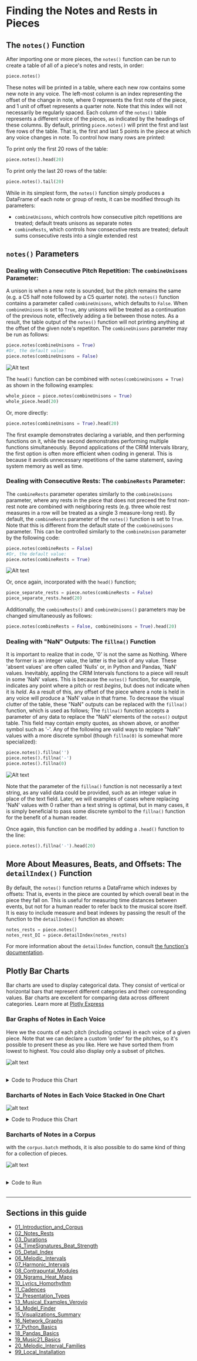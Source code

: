# Finding the Notes and Rests in Pieces

## The `notes()` Function  

After importing one or more pieces, the `notes()` function can be run to create a table of all of a piece's notes and rests, in order:  

```python
piece.notes()
```

These notes will be printed in a table, where each new row contains some new note in any voice. The left-most column is an index representing the offset of the change in note, where 0 represents the first note of the piece, and 1 unit of offset represents a quarter note. Note that this index will not necessarily be regularly spaced. Each column of the `notes()` table represents a different voice of the pieces, as indicated by the headings of these columns. By default, printing `piece.notes()` will print the first and last five rows of the table. That is, the first and last 5 points in the piece at which any voice changes in note. To control how many rows are printed:  

To print only the first 20 rows of the table:  

```python
piece.notes().head(20)
```

To print only the last 20 rows of the table:  

```python
piece.notes().tail(20)
```

While in its simplest form, the `notes()` function simply produces a DataFrame of each note or group of rests, it can be modified through its parameters:  

* `combineUnisons`, which controls how consecutive pitch repetitions are treated; default treats unisons as separate notes  
* `combineRests`, which controls how consecutive rests are treated; default sums consecutive rests into a single extended rest  

## `notes()` Parameters  

### Dealing with Consecutive Pitch Repetition: The `combineUnisons` Parameter:  

A unison is when a new note is sounded, but the pitch remains the same (e.g. a C5 half note followed by a C5 quarter note). the `notes()` function contains a parameter called `combineUnisons`, which defaults to `False`. When `combineUnisons` is set to `True`, any unisons will be treated as a continuation of the previous note, effectively adding a tie between those notes. As a result, the table output of the `notes()` function will not printing anything at the offset of the given note's repetiton. The `combineUnisons` parameter may be run as follows:  

```python
piece.notes(combineUnisons = True)  
#Or, the default value:  
piece.notes(combineUnisons = False)
```   

![Alt text](images/notes_2.png)

The `head()` function can be combined with `notes(combineUnisons = True)` as shown in the following examples:  

```python
whole_piece = piece.notes(combineUnisons = True)
whole_piece.head(20)
``` 

Or, more directly:  

```python
piece.notes(combineUnisons = True).head(20)
```  

The first example demonstrates declaring a variable, and then performing functions on it, while the second demonstrates performing multiple functions simultaneously. Beyond applications of the CRIM Intervals library, the first option is often more efficient when coding in general. This is because it avoids unnecessary repetitions of the same statement, saving system memory as well as time.

### Dealing with Consecutive Rests: The `combineRests` Parameter:  

The `combineRests` parameter operates similarly to the `combineUnisons` parameter, where any rests in the piece that does not preceed the first non-rest note are combined with neighboring rests (e.g. three whole rest measures in a row will be treated as a single 3 measure-long rest). By default, the `combineRests` parameter of the `notes()` function is set to `True`. Note that this is different from the default state of the `combineUnisons` parameter. This can be controlled similarly to the `combineUnison` parameter by the following code:  

```python
piece.notes(combineRests = False)  
#Or, the default value:  
piece.notes(combineRests = True)
```

![Alt text](images/_notes_3.png)

Or, once again, incorporated with the `head()` function;  

```python
piece_separate_rests = piece.notes(combineRests = False)  
piece_separate_rests.head(20)
```
  
Additionally, the `combineRests()` and `combineUnisons()` parameters may be changed simultaneously as follows:  

```python
piece.notes(combineRests = False, combineUnisons = True).head(20)
```

### Dealing with "NaN" Outputs: The `fillna()` Function  

It is important to realize that in code, '0' is not the same as Nothing. Where the former is an integer value, the latter is the lack of any value. These 'absent values' are often called 'Nulls' or, in Python and Pandas, 'NaN' values. Inevitably, appling the CRIM Intervals functions to a piece will result in some 'NaN' values. This is because the `notes()` function, for example, indicates any point where a pitch or rest *begins*, but does not indicate when it is *held*. As a result of this, any offset of the piece where a note is held in any voice will produce a 'NaN' value in that frame. To decrease the visual clutter of the table, these "NaN" outputs can be replaced with the `fillna()` function, which is used as follows; The `fillna()` function accepts a parameter of any data to replace the "NaN" elements of the `notes()` output table. This field may contain empty quotes, as shown above, or another symbol such as '-'. Any of the following are valid ways to replace "NaN" values with a more discrete symbol (though `fillna(0)` is somewhat more specialized):  

```python
piece.notes().fillna('')  
piece.notes().fillna('-')  
piece.notes().fillna(0)
```

![Alt text](images/notes_4.png)

Note that the parameter of the `fillna()` function is not necessarily a text string, as any valid data could be provided, such as an integer value in place of the text field. Later, we will examples of cases where replacing 'NaN' values with 0 rather than a text string is optimal, but in many cases, it is simply beneficial to pass some discrete symbol to the `fillna()` function for the benefit of a human reader.  

Once again, this function can be modified by adding a `.head()` function to the line:  

```python
piece.notes().fillna('-').head(20)
```  

## More About Measures, Beats, and Offsets: The `detailIndex()` Function  

By default, the `notes()` function returns a DataFrame which indexes by offsets: That is, events in the piece are counted by which overall beat in the piece they fall on. This is useful for measuring time distances between events, but not for a human reader to refer back to the musical score itself. It is easy to include measure and beat indexes by passing the result of the function to the `detailIndex()` function as shown:  

```python
notes_rests = piece.notes()  
notes_rest_DI = piece.detailIndex(notes_rests)
```

For more information about the `detailIndex` function, consult [the function's documentation](09_DetailIndex.md).  


## Plotly Bar Charts

Bar charts are used to display categorical data. They consist of vertical or horizontal bars that represent different categories and their corresponding values. Bar charts are excellent for comparing data across different categories.  Learn more at [Plotly Express](https://plotly.com/python/bar-charts/)


### Bar Graphs of Notes in Each Voice

Here we the counts of each pitch (including octave) in each voice of a given piece.  Note that we can declare a custom 'order' for the pitches, so it's possible to present these as you like.  Here we have sorted them from lowest to highest.  You could also display only a subset of pitches.

![alt text](images/nr_chart_voices.png)

<br>

<Details>

<Summary>Code to Produce this Chart</Summary>

```python
# assuming all the usual CRIM Intervals imports already done .  . 
url = 'https://crimproject.org/mei/CRIM_Model_0001.mei'
piece = importScore(url)

# give the chart a meaningful title based on your piece:
md = piece.metadata  
chart_title = "Distribution of Notes in " + md['composer'] + ", " + md['title']

# set the custom order for pitches
pitch_order = ['E-2', 'E2', 'F2', 'F#2', 'G2', 'A2', 'B-2', 'B2', 
               'C3', 'C#3', 'D3', 'E-3','E3', 'F3', 'F#3', 'G3', 'G#3','A3', 'B-3','B3',
               'C4', 'C#4','D4', 'E-4', 'E4', 'F4', 'F#4','G4', 'A4', 'B-4', 'B4',
               'C5', 'C#5','D5', 'E-5','E5', 'F5', 'F#5', 'G5', 'A5', 'B-5', 'B5']

# get the notes and create the dataframe for the chart
nr = piece.notes().fillna('-')  
nr = nr.apply(pd.Series.value_counts).fillna(0).astype(int).reset_index().copy()  
nr.rename(columns={'index': 'pitch'}, inplace=True)  
nr['pitch'] = pd.Categorical(nr["pitch"], categories=pitch_order)  
nr = nr.sort_values(by="pitch").dropna().copy()  
voices = nr.columns.to_list()[1:]  # Exclude 'pitch' column
# melt the dataframe to long format suitable for px.bar
melted_nr = nr.melt(id_vars='pitch', var_name='voice', value_name='count')
# create a custom color palette
custom_palette = px.colors.qualitative.Plotly + px.colors.qualitative.Dark24 + px.colors.qualitative.Light24
color_dict = {voice: custom_palette[i % len(custom_palette)] for i, voice in enumerate(voices)}
# Plot using Plotly Express with stacked bars
fig = px.bar(melted_nr, 
             x='pitch', 
             y='count', 
             color='voice', 
             facet_col='voice', 
             category_orders={'pitch': pitch_order}, 
             color_discrete_map=color_dict, barmode='stack',
             height=700,
             width=1000,
             title=chart_title)

fig.update_layout(showlegend=True)
fig.show()
``` 
</Details>



### Barcharts of Notes in Each Voice Stacked in One Chart


![alt text](images/nr_chart_combined.png)

<Details>

<Summary>Code to Produce this Chart</Summary>

```python
import plotly.express as px
# set order of tones
pitch_order = ['E-2', 'E2', 'F2', 'F#2', 'G2', 'A2', 'B-2', 'B2', 
               'C3', 'C#3', 'D3', 'E-3','E3', 'F3', 'F#3', 'G3', 'G#3','A3', 'B-3','B3',
               'C4', 'C#4','D4', 'E-4', 'E4', 'F4', 'F#4','G4', 'A4', 'B-4', 'B4',
               'C5', 'C#5','D5', 'E-5','E5', 'F5', 'F#5', 'G5', 'A5', 'B-5', 'B5']
nr = piece.notes().fillna('-')  
nr = nr.apply(pd.Series.value_counts).fillna(0).astype(int).reset_index().copy()  
nr.rename(columns={'index': 'pitch'}, inplace=True)  
nr['pitch'] = pd.Categorical(nr["pitch"], categories=pitch_order)  
nr = nr.sort_values(by="pitch").dropna().copy()  

voices = nr.columns.to_list()[1:]  # Exclude 'pitch' column

# Melt the dataframe to long format suitable for px.bar
melted_nr = nr.melt(id_vars='pitch', var_name='voice', value_name='count')

# Create a custom color palette
custom_palette = px.colors.qualitative.Plotly + px.colors.qualitative.Dark24 + px.colors.qualitative.Light24
color_dict = {voice: custom_palette[i % len(custom_palette)] for i, voice in enumerate(voices)}

# Create the stacked bar chart
fig = px.bar(nr_melted, 
             x='pitch', 
             y='count', 
             color='voice', 
             barmode='stack',
            title="Chart of Melodic Intervals")

fig.show()
```

</Details>


### Barcharts of Notes in a Corpus

with the `corpus.batch` methods, it is also possible to do same kind of thing for a collection of pieces.

![alt text](images/nr_corpus_chart.png)

<br>


<Details>

<Summary>Code to Run</Summary>

```python
# notes in a corpus
def corpus_notes(corpus, combine_unisons_choice, combine_rests_choice):
    func = ImportedPiece.notes  # <- NB there are no parentheses here
    list_of_dfs = corpus.batch(func = func, 
                                kwargs = {'combineUnisons': combine_unisons_choice, 'combineRests': combine_rests_choice}, 
                                metadata=False)
    func1 = ImportedPiece.numberParts
    list_of_dfs = corpus.batch(func = func1,
                               kwargs = {'df' : list_of_dfs},
                               metadata=True)
    
    
    nr = pd.concat(list_of_dfs)
    cols_to_move = ['Composer', 'Title', 'Date']
    nr = nr[cols_to_move + [col for col in nr.columns if col not in cols_to_move]]
    return nr

# settings
combine_unisons_choice = False
combine_rests_choice = False
kind_choice = 'd'
directed = True
compound = True
exclude_rests = True

# load corpus
file_list = ['https://crimproject.org/mei/CRIM_Model_0001.mei', 'https://crimproject.org/mei/CRIM_Model_0008.mei']
corpus = CorpusBase(file_list)

# run function and create chart
nr = corpus_notes(corpus, combine_unisons_choice, combine_rests_choice)
nr_no_mdata = nr.drop(['Composer', 'Title', "Date"], axis=1)

nr_counts = pd.DataFrame(nr_no_mdata.apply(pd.Series.value_counts))

if exclude_rests == True:
    nr_counts = nr_counts.drop('Rest', axis=0)
                                                               
voices = nr_counts.columns.to_list() 

chart_title = "Distribution of Notes in Corpus"
fig = px.bar(nr_counts, x=nr_counts.index, y=list(nr_counts.columns),
                    title=chart_title)
fig.update_layout(xaxis_title="Note", 
                    yaxis_title="Count",
                    legend_title='Voices',
                       height=700,
                       width=1000)
fig.show()
```

</Details>

<br>

-----

## Sections in this guide

  * [01_Introduction_and_Corpus](/tutorial/01_Introduction_and_Corpus.md)
  * [02_Notes_Rests](/tutorial//02_Notes_Rests.md)
  * [03_Durations](/tutorial//03_Durations.md) 
  * [04_TimeSignatures_Beat_Strength](/tutorial//04_TimeSignatures_Beat_Strength.md)
  * [05_Detail_Index](/tutorial//05_Detail_Index.md)
  * [06_Melodic_Intervals](/tutorial//06_Melodic_Intervals.md)
  * [07_Harmonic_Intervals](/tutorial//07_Harmonic_Intervals.md)
  * [08_Contrapuntal_Modules](/tutorial//08_Contrapuntal_Modules.md)
  * [09_Ngrams_Heat_Maps](/tutorial//09_Ngrams_Heat_Maps.md)
  * [10_Lyrics_Homorhythm](/tutorial//10_Lyrics_Homorhythm.md)
  * [11_Cadences](/tutorial//11_Cadences.md)
  * [12_Presentation_Types](/tutorial//12_Presentation_Types.md)
  * [13_Musical_Examples_Verovio](/tutorial//13_Musical_Examples_Verovio.md)
  * [14_Model_Finder](/tutorial//14_Model_Finder.md)
  * [15_Visualizations_Summary](/tutorial//15_Visualizations_Summary.md)
  * [16_Network_Graphs](/tutorial//16_Network_Graphs.md)
  * [17_Python_Basics](/tutorial//17_Python_Basics.md)
  * [18_Pandas_Basics](/tutorial//18_Pandas_Basics.md)
  * [19_Music21_Basics](/tutorial//18_Music21_Basics.md)
  * [20_Melodic_Interval_Families](/tutorial//20_Melodic_Interval_Families.md)
  * [99_Local_Installation](/tutorial//99_Local_Installation.md)